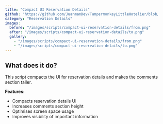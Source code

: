 ```yaml
---
title: "Compact UI Reservation Details"
github: "https://github.com/JuanmanDev/TampermonkeyLittleHotelier/blob/main/frontdesk/reservationDetails/compactUIReservationDetails.user.js"
category: "Reservation Details"
images:
  before: "/images/scripts/compact-ui-reservation-details/from.png"
  after: "/images/scripts/compact-ui-reservation-details/to.png"
  gallery:
    - "/images/scripts/compact-ui-reservation-details/from.png"
    - "/images/scripts/compact-ui-reservation-details/to.png"
---
```


## What does it do?

This script compacts the UI for reservation details and makes the comments section taller.

**Features:**
- Compacts reservation details UI
- Increases comments section height
- Optimises screen space usage
- Improves visibility of important information
